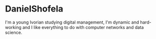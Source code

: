 # DanielShofela
I'm a young Ivorian studying digital management, I'm dynamic and hard-working and I like everything to do with computer networks and data science.
